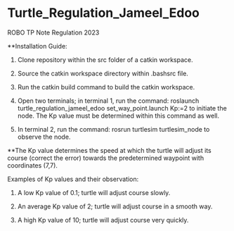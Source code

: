 # Turtle_Regulation_Jameel_Edoo
ROBO TP Note Regulation 2023

**Installation Guide:

1. Clone repository within the src folder of a catkin workspace.

2. Source the catkin workspace directory within .bashsrc file.

3. Run the catkin build command to build the catkin workspace.

4. Open two terminals; in terminal 1, run the command:
       roslaunch turtle_regulation_jameel_edoo set_way_point.launch Kp:=2
   to initiate the node. The Kp value must be determined within this command as well.

5. In terminal 2, run the command:
       rosrun turtlesim turtlesim_node
   to observe the node.



**The Kp value determines the speed at which the turtle will adjust its course (correct the error) towards the predetermined waypoint with coordinates (7,7).

Examples of Kp values and their observation:

1. A low Kp value of 0.1; turtle will adjust course slowly.

2. An average  Kp value of 2; turtle will adjust course in a smooth way.

3. A high Kp value of 10; turtle will adjust course very quickly.

